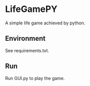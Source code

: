 # LifeGamePY
A simple life game achieved by python.

## Environment  
See requirements.txt.   
  
## Run   
Run GUI.py to play the game.  